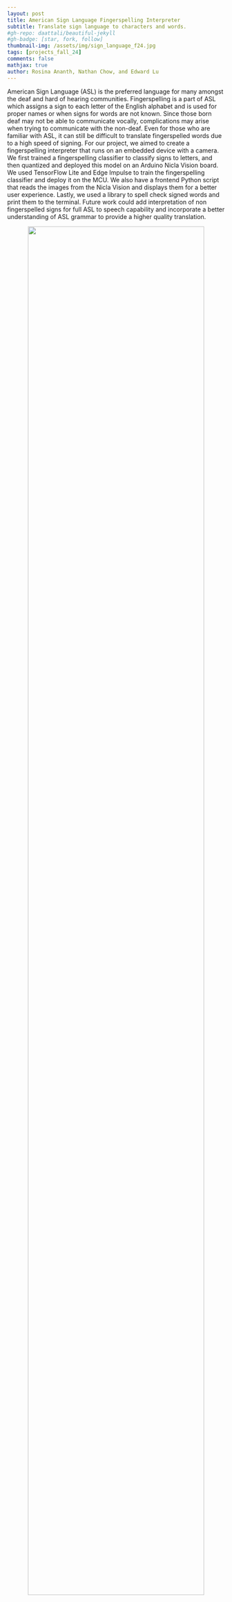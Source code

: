 ```yaml
---
layout: post
title: American Sign Language Fingerspelling Interpreter
subtitle: Translate sign language to characters and words.
#gh-repo: daattali/beautiful-jekyll
#gh-badge: [star, fork, follow]
thumbnail-img: /assets/img/sign_language_f24.jpg
tags: [projects_fall_24]
comments: false
mathjax: true
author: Rosina Ananth, Nathan Chow, and Edward Lu
---
```


American Sign Language (ASL) is the preferred language for many amongst the deaf and
hard of hearing communities. Fingerspelling is a part of ASL which assigns a sign to each letter
of the English alphabet and is used for proper names or when signs for words are not known.
Since those born deaf may not be able to communicate vocally, complications may arise when
trying to communicate with the non-deaf. Even for those who are familiar with ASL, it can still
be difficult to translate fingerspelled words due to a high speed of signing. For our project, we
aimed to create a fingerspelling interpreter that runs on an embedded device with a camera. We
first trained a fingerspelling classifier to classify signs to letters, and then quantized and
deployed this model on an Arduino Nicla Vision board. We used TensorFlow Lite and Edge
Impulse to train the fingerspelling classifier and deploy it on the MCU. We also have a frontend
Python script that reads the images from the Nicla Vision and displays them for a better user
experience. Lastly, we used a library to spell check signed words and print them to the terminal.
Future work could add interpretation of non fingerspelled signs for full ASL to speech capability
and incorporate a better understanding of ASL grammar to provide a higher quality translation.  

<p align="center"> <img src="/assets/img/sign_language_f24.gif" width="90%" height="90%"> </p>
[Get the complete PDF report.](/pdf/fall_24/chownathan_110605_12103325_Final Project Report.pdf)

